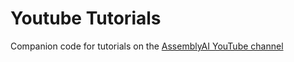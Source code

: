 # Youtube Tutorials
Companion code for tutorials on the [AssemblyAI YouTube channel](https://www.youtube.com/channel/UCtatfZMf-8EkIwASXM4ts0A)
